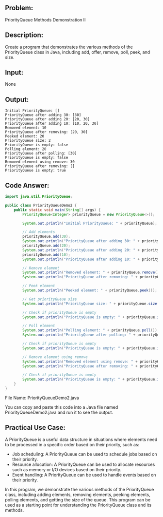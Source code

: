 ## Problem: 
PriorityQueue Methods Demonstration II

## Description: 
Create a program that demonstrates the various methods of the PriorityQueue class in Java, including add, offer, remove, poll, peek, and size.

## Input: 
None

## Output:
```
Initial PriorityQueue: []
PriorityQueue after adding 30: [30]
PriorityQueue after adding 20: [20, 30]
PriorityQueue after adding 10: [10, 20, 30]
Removed element: 10
PriorityQueue after removing: [20, 30]
Peeked element: 20
PriorityQueue size: 2
PriorityQueue is empty: false
Polling element: 20
PriorityQueue after polling: [30]
PriorityQueue is empty: false
Removed element using remove: 30
PriorityQueue after removing: []
PriorityQueue is empty: true
```

## Code Answer:
```Java
import java.util.PriorityQueue;

public class PriorityQueueDemo2 {
    public static void main(String[] args) {
        PriorityQueue<Integer> priorityQueue = new PriorityQueue<>();

        System.out.println("Initial PriorityQueue: " + priorityQueue);

        // Add elements
        priorityQueue.add(30);
        System.out.println("PriorityQueue after adding 30: " + priorityQueue);
        priorityQueue.add(20);
        System.out.println("PriorityQueue after adding 20: " + priorityQueue);
        priorityQueue.add(10);
        System.out.println("PriorityQueue after adding 10: " + priorityQueue);

        // Remove element
        System.out.println("Removed element: " + priorityQueue.remove());
        System.out.println("PriorityQueue after removing: " + priorityQueue);

        // Peek element
        System.out.println("Peeked element: " + priorityQueue.peek());

        // Get priorityQueue size
        System.out.println("PriorityQueue size: " + priorityQueue.size());

        // Check if priorityQueue is empty
        System.out.println("PriorityQueue is empty: " + priorityQueue.isEmpty());

        // Poll element
        System.out.println("Polling element: " + priorityQueue.poll());
        System.out.println("PriorityQueue after polling: " + priorityQueue);

        // Check if priorityQueue is empty
        System.out.println("PriorityQueue is empty: " + priorityQueue.isEmpty());

        // Remove element using remove
        System.out.println("Removed element using remove: " + priorityQueue.remove());
        System.out.println("PriorityQueue after removing: " + priorityQueue);

        // Check if priorityQueue is empty
        System.out.println("PriorityQueue is empty: " + priorityQueue.isEmpty());
    }
}
```
File Name: PriorityQueueDemo2.java

You can copy and paste this code into a Java file named PriorityQueueDemo2.java and run it to see the output.

## Practical Use Case:

A PriorityQueue is a useful data structure in situations where elements need to be processed in a specific order based on their priority, such as:
* Job scheduling: A PriorityQueue can be used to schedule jobs based on their priority.
* Resource allocation: A PriorityQueue can be used to allocate resources such as memory or I/O devices based on their priority.
* Event handling: A PriorityQueue can be used to handle events based on their priority.

In this program, we demonstrate the various methods of the PriorityQueue class, including adding elements, removing elements, peeking elements, polling elements, and getting the size of the queue. This program can be used as a starting point for understanding the PriorityQueue class and its methods.